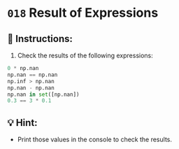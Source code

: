 # `018` Result of Expressions

## 📝 Instructions:

1. Check the results of the following expressions:

```python
0 * np.nan
np.nan == np.nan
np.inf > np.nan
np.nan - np.nan
np.nan in set([np.nan])
0.3 == 3 * 0.1
```

## 💡 Hint:

+ Print those values in the console to check the results.
